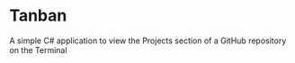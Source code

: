 # Tanban
A simple C# application to view the Projects section of a GitHub repository on the Terminal
